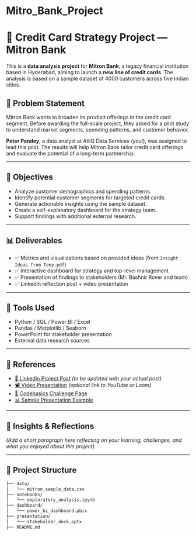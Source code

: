 # Mitro_Bank_Project


# 🏦 Credit Card Strategy Project — Mitron Bank

This is a **data analysis project** for **Mitron Bank**, a legacy financial institution based in Hyderabad, aiming to launch a **new line of credit cards**. The analysis is based on a sample dataset of 4000 customers across five Indian cities.

## 📌 Problem Statement

Mitron Bank wants to broaden its product offerings in the credit card segment. Before awarding the full-scale project, they asked for a pilot study to understand market segments, spending patterns, and customer behavior.

**Peter Pandey**, a data analyst at AtliQ Data Services (you!), was assigned to lead this pilot. The results will help Mitron Bank tailor credit card offerings and evaluate the potential of a long-term partnership.

---

## 🎯 Objectives

- Analyze customer demographics and spending patterns.
- Identify potential customer segments for targeted credit cards.
- Generate actionable insights using the sample dataset.
- Create a self-explanatory dashboard for the strategy team.
- Support findings with additional external research.

---

## 📊 Deliverables

- ✅ Metrics and visualizations based on provided ideas (from `Insight Ideas from Tony.pdf`)
- ✅ Interactive dashboard for strategy and top-level management
- ✅ Presentation of findings to stakeholders (Mr. Bashnir Rover and team)
- ✅ LinkedIn reflection post + video presentation

---

## 🔧 Tools Used

- Python / SQL / Power BI / Excel
- Pandas / Matplotlib / Seaborn
- PowerPoint for stakeholder presentation
- External data research sources

---

## 📎 References

- [💼 LinkedIn Project Post](#) *(to be updated with your actual post)*
- [📽️ Video Presentation](#) *(optional link to YouTube or Loom)*  
- [🔗 Codebasics Challenge Page](https://codebasics.io/challenge/codebasics-resume-project-challenge)
- [📊 Sample Presentation Example](https://www.linkedin.com/posts/dawood-ahamad-055bba180_codebasicsresumeprojectchallenge-opendatatelangana-activity-7114302879204597760-lgNA)

---

## 🧠 Insights & Reflections

*(Add a short paragraph here reflecting on your learning, challenges, and what you enjoyed about this project)*

---

## 📁 Project Structure

```bash
├── data/
│   └── mitron_sample_data.csv
├── notebooks/
│   └── exploratory_analysis.ipynb
├── dashboard/
│   └── power_bi_dashboard.pbix
├── presentation/
│   └── stakeholder_deck.pptx
├── README.md
